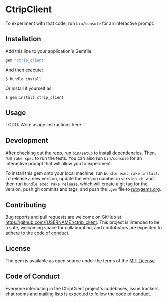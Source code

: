 # CtripClient


To experiment with that code, run `bin/console` for an interactive prompt.

## Installation

Add this line to your application's Gemfile:

```ruby
gem 'ctrip_client'
```

And then execute:

    $ bundle install

Or install it yourself as:

    $ gem install ctrip_client

## Usage

TODO: Write usage instructions here

## Development

After checking out the repo, run `bin/setup` to install dependencies. Then, run `rake spec` to run the tests. You can also run `bin/console` for an interactive prompt that will allow you to experiment.

To install this gem onto your local machine, run `bundle exec rake install`. To release a new version, update the version number in `version.rb`, and then run `bundle exec rake release`, which will create a git tag for the version, push git commits and tags, and push the `.gem` file to [rubygems.org](https://rubygems.org).

## Contributing

Bug reports and pull requests are welcome on GitHub at https://github.com/[USERNAME]/ctrip_client. This project is intended to be a safe, welcoming space for collaboration, and contributors are expected to adhere to the [code of conduct](https://github.com/[USERNAME]/ctrip_client/blob/master/CODE_OF_CONDUCT.md).


## License

The gem is available as open source under the terms of the [MIT License](https://opensource.org/licenses/MIT).

## Code of Conduct

Everyone interacting in the CtripClient project's codebases, issue trackers, chat rooms and mailing lists is expected to follow the [code of conduct](https://github.com/[USERNAME]/ctrip_client/blob/master/CODE_OF_CONDUCT.md).
